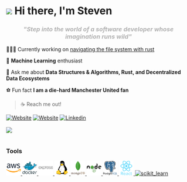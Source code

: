 # <img src="https://raw.githubusercontent.com/iampavangandhi/iampavangandhi/master/gifs/Hi.gif" width="30px"> Hi there, I'm Steven
<h3 align="center"><i style="color: rgba(128, 128, 128, 0.6);">"Step into the world of a software developer whose imagination runs wild"</i></h3>


👨🏿‍💻 Currently working on [navigating the file system with rust](https://github.com/Steven-Mugisha/navigate_with_rust)

🤖 **Machine Learning** enthusiast

💬 Ask me about **Data Structures & Algorithms, Rust, and Decentralized Data Ecosystems**

⚽️ Fun fact **I am a die-hard Manchester United fan**
 
>☕️ Reach me out!
>
[![Website](https://img.shields.io/badge/PORTFOLIO-grey?style=for-the-badge)](https://steven-mugisha.github.io/portfolio/#portfolio)
[![Website](https://img.shields.io/badge/LEETCODE-black?style=for-the-badge&logo=leetcode&logoColor=%23FFA116)](https://leetcode.com/Steven-Code/)
[![Linkedin](https://img.shields.io/badge/LinkedIn-blue?style=for-the-badge&logo=linkedin&labelColor=blue&link=https://www.linkedin.com/in/smugisha/)](https://www.linkedin.com/in/smugisha/)

<a href="https://github.com/Steven-Mugisha/github-readme-stats"><img align="center" src="https://github-readme-stats.vercel.app/api/top-langs/?username=Steven-Mugisha&theme=github_dark&layout=compact&hide_border=true" /></a>
#
<h3 align="left">Tools</h3>
<p align="left">
    <a href="https://aws.amazon.com" target="_blank" rel="noreferrer"> 
        <img src="https://raw.githubusercontent.com/devicons/devicon/master/icons/amazonwebservices/amazonwebservices-original-wordmark.svg"
            alt="aws" width="40" height="40" />
    </a> 
    <a href="https://www.docker.com/" target="_blank" rel="noreferrer"> 
        <img src="https://raw.githubusercontent.com/devicons/devicon/master/icons/docker/docker-original-wordmark.svg"
            alt="docker" width="40" height="40" />
    </a> 
    <a href="https://expressjs.com" target="_blank" rel="noreferrer"> 
        <img src="https://raw.githubusercontent.com/devicons/devicon/master/icons/express/express-original-wordmark.svg"
            alt="express" width="40" height="40" />
    </a>  
    <a href="https://www.linux.org/" target="_blank" rel="noreferrer"> 
        <img src="https://raw.githubusercontent.com/devicons/devicon/master/icons/linux/linux-original.svg" alt="linux"
            width="40" height="40" />
    </a> 
    <a href="https://www.mongodb.com/" target="_blank" rel="noreferrer"> 
        <img src="https://raw.githubusercontent.com/devicons/devicon/master/icons/mongodb/mongodb-original-wordmark.svg"
            alt="mongodb" width="40" height="40" />
    </a> 
    <a href="https://nodejs.org" target="_blank" rel="noreferrer">
        <img src="https://raw.githubusercontent.com/devicons/devicon/master/icons/nodejs/nodejs-original-wordmark.svg"
            alt="nodejs" width="40" height="40" />
    </a> 
    <a href="https://www.postgresql.org" target="_blank" rel="noreferrer"> 
        <img src="https://raw.githubusercontent.com/devicons/devicon/master/icons/postgresql/postgresql-original-wordmark.svg"
            alt="postgresql" width="40" height="40" />
    </a> 
    <a href="https://reactjs.org/" target="_blank" rel="noreferrer">
        <img src="https://raw.githubusercontent.com/devicons/devicon/master/icons/react/react-original-wordmark.svg"
            alt="react" width="40" height="40" />
    </a> 
    <a href="https://scikit-learn.org/" target="_blank" rel="noreferrer"> 
        <img src="https://upload.wikimedia.org/wikipedia/commons/0/05/Scikit_learn_logo_small.svg"
            alt="scikit_learn" width="40" height="40" />
    </a> 
</p>



